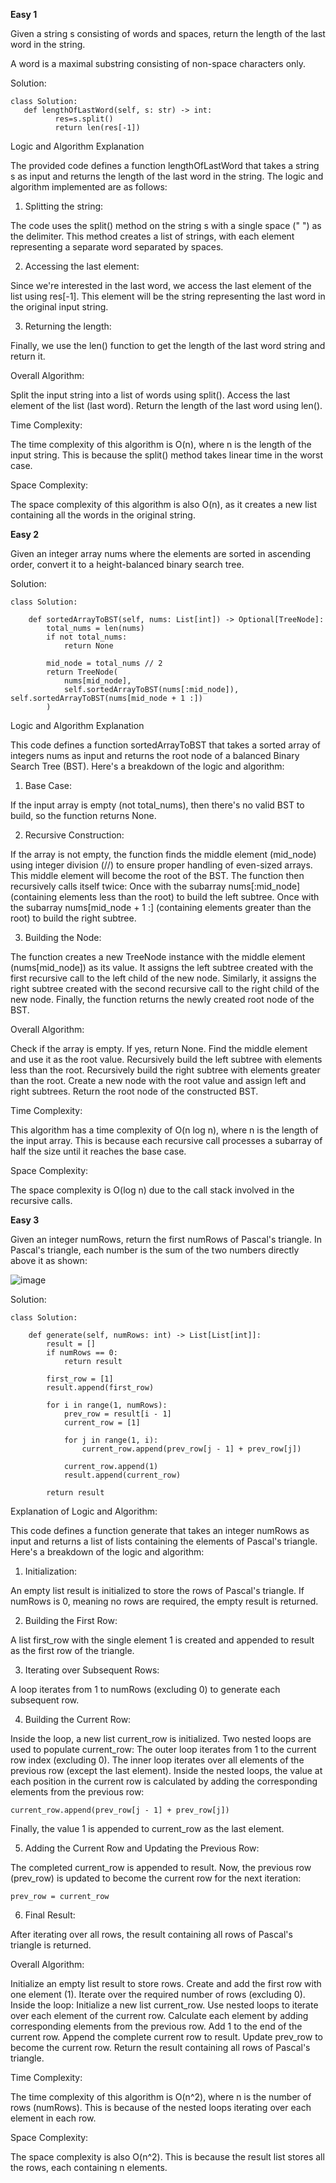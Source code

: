 **Easy 1**

Given a string s consisting of words and spaces, return the length of the last word in the string.

A word is a maximal substring consisting of non-space characters only.

Solution:

~~~
class Solution:
   def lengthOfLastWord(self, s: str) -> int:
          res=s.split()
          return len(res[-1])
~~~

Logic and Algorithm Explanation

The provided code defines a function lengthOfLastWord that takes a string s as input and returns the length of the last word in the string. The logic and algorithm implemented are as follows:

1. Splitting the string:

The code uses the split() method on the string s with a single space (" ") as the delimiter. This method creates a list of strings, with each element representing a separate word separated by spaces.

2. Accessing the last element:

Since we're interested in the last word, we access the last element of the list using res[-1]. This element will be the string representing the last word in the original input string.

3. Returning the length:

Finally, we use the len() function to get the length of the last word string and return it.

Overall Algorithm:

Split the input string into a list of words using split().
Access the last element of the list (last word).
Return the length of the last word using len().

Time Complexity:

The time complexity of this algorithm is O(n), where n is the length of the input string. This is because the split() method takes linear time in the worst case.

Space Complexity:

The space complexity of this algorithm is also O(n), as it creates a new list containing all the words in the original string.

**Easy  2**

Given an integer array nums where the elements are sorted in ascending order, convert it to a 
height-balanced binary search tree.   

Solution:

~~~
class Solution:

    def sortedArrayToBST(self, nums: List[int]) -> Optional[TreeNode]:
        total_nums = len(nums)
        if not total_nums:
            return None

        mid_node = total_nums // 2
        return TreeNode(
            nums[mid_node], 
            self.sortedArrayToBST(nums[:mid_node]), self.sortedArrayToBST(nums[mid_node + 1 :])
        )
~~~
Logic and Algorithm Explanation

This code defines a function sortedArrayToBST that takes a sorted array of integers nums as input and returns the root node of a balanced Binary Search Tree (BST).
Here's a breakdown of the logic and algorithm:

1. Base Case:

If the input array is empty (not total_nums), then there's no valid BST to build, so the function returns None.

2. Recursive Construction:

If the array is not empty, the function finds the middle element (mid_node) using integer division (//) to ensure proper handling of even-sized arrays.
This middle element will become the root of the BST.
The function then recursively calls itself twice:
Once with the subarray nums[:mid_node] (containing elements less than the root) to build the left subtree.
Once with the subarray nums[mid_node + 1 :] (containing elements greater than the root) to build the right subtree.

3. Building the Node:

The function creates a new TreeNode instance with the middle element (nums[mid_node]) as its value.
It assigns the left subtree created with the first recursive call to the left child of the new node.
Similarly, it assigns the right subtree created with the second recursive call to the right child of the new node.
Finally, the function returns the newly created root node of the BST.

Overall Algorithm:

Check if the array is empty. If yes, return None.
Find the middle element and use it as the root value.
Recursively build the left subtree with elements less than the root.
Recursively build the right subtree with elements greater than the root.
Create a new node with the root value and assign left and right subtrees.
Return the root node of the constructed BST.

Time Complexity:

This algorithm has a time complexity of O(n log n), where n is the length of the input array. This is because each recursive call processes a subarray of half the size until it reaches the base case.

Space Complexity:

The space complexity is O(log n) due to the call stack involved in the recursive calls.

**Easy 3**

Given an integer numRows, return the first numRows of Pascal's triangle.
In Pascal's triangle, each number is the sum of the two numbers directly above it as shown:

![image](https://github.com/Pavithra444444/LoveLocal_Assignment/assets/96220049/5ca42bd3-1b24-481e-ade6-caa8a4b7e035)




Solution:

~~~
class Solution:

    def generate(self, numRows: int) -> List[List[int]]:
        result = []
        if numRows == 0:
            return result

        first_row = [1]
        result.append(first_row)

        for i in range(1, numRows):
            prev_row = result[i - 1]
            current_row = [1]

            for j in range(1, i):
                current_row.append(prev_row[j - 1] + prev_row[j])

            current_row.append(1)
            result.append(current_row)

        return result
~~~

Explanation of Logic and Algorithm:

This code defines a function generate that takes an integer numRows as input and returns a list of lists containing the elements of Pascal's triangle. Here's a breakdown of the logic and algorithm:

1. Initialization:

An empty list result is initialized to store the rows of Pascal's triangle.
If numRows is 0, meaning no rows are required, the empty result is returned.

2. Building the First Row:

A list first_row with the single element 1 is created and appended to result as the first row of the triangle.

3. Iterating over Subsequent Rows:

A loop iterates from 1 to numRows (excluding 0) to generate each subsequent row.

4. Building the Current Row:

Inside the loop, a new list current_row is initialized.
Two nested loops are used to populate current_row:
The outer loop iterates from 1 to the current row index (excluding 0).
The inner loop iterates over all elements of the previous row (except the last element).
Inside the nested loops, the value at each position in the current row is calculated by adding the corresponding elements from the previous row:


~~~
current_row.append(prev_row[j - 1] + prev_row[j])
~~~

Finally, the value 1 is appended to current_row as the last element.

5. Adding the Current Row and Updating the Previous Row:

The completed current_row is appended to result.
Now, the previous row (prev_row) is updated to become the current row for the next iteration:

~~~
prev_row = current_row
~~~

6. Final Result:

After iterating over all rows, the result containing all rows of Pascal's triangle is returned.

Overall Algorithm:

Initialize an empty list result to store rows.
Create and add the first row with one element (1).
Iterate over the required number of rows (excluding 0).
Inside the loop:
Initialize a new list current_row.
Use nested loops to iterate over each element of the current row.
Calculate each element by adding corresponding elements from the previous row.
Add 1 to the end of the current row.
Append the complete current row to result.
Update prev_row to become the current row.
Return the result containing all rows of Pascal's triangle.

Time Complexity:

The time complexity of this algorithm is O(n^2), where n is the number of rows (numRows). This is because of the nested loops iterating over each element in each row.

Space Complexity:

The space complexity is also O(n^2). This is because the result list stores all the rows, each containing n elements.

